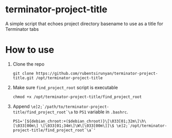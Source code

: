 # terminator-project-title
A simple script that echoes project directory basename to use as a title for Terminator tabs

# How to use

1. Clone the repo
	```
    git clone https://github.com/rubentsirunyan/terminator-project-title.git /opt/terminator-project-title
	```
2. Make sure `find_project_root` script is executable
	```
    chmod +x /opt/terminator-project-title/find_project_root
	```	
3. Append ``\e]2;`/path/to/terminator-project-title/find_project_root`\a`` to `PS1` variable in `.bashrc`.
	```
    PS1='[${debian_chroot:+($debian_chroot)}\[\033[01;32m\]\h\[\033[00m\] \[\033[01;34m\]\W\[\033[00m\]]\$ \e]2;`/opt/terminator-project-title/find_project_root`\a`'
	```
